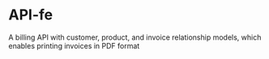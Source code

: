 # API-fe
A billing API with customer, product, and invoice relationship models, which enables printing invoices in PDF format
